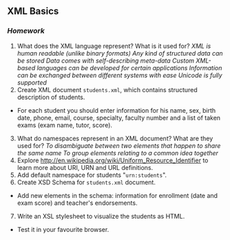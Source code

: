 ## XML Basics
### _Homework_

1.  What does the XML language represent? What is it used for? 
    _XML is human readable (unlike binary formats)_
    _Any kind of structured data can be stored_
    _Data comes with self-describing meta-data_
    _Custom XML-based languages can be developed for certain applications_
    _Information can be exchanged between different systems with ease_
    _Unicode is fully supported_
2.  Create XML document `students.xml`, which contains structured description of students.
  * For each student you should enter information for his name, sex, birth date, phone, email, course, specialty, faculty number and a list of taken exams (exam name, tutor, score).
3.  What do namespaces represent in an XML document? What are they used for? 
    _To disambiguate between two elements that happen to share the same name_
    _To group elements relating to a common idea together_
4.  Explore http://en.wikipedia.org/wiki/Uniform_Resource_Identifier to learn more about URI, URN and URL definitions.
5.  Add default namespace for students "`urn:students`".
6.  Create XSD Schema for `students.xml` document.
  * Add new elements in the schema: information for enrollment (date and exam score) and teacher's endorsements.
7.  Write an XSL stylesheet to visualize the students as HTML.
  * Test it in your favourite browser.
